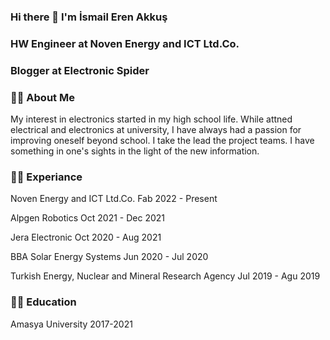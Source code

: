 ### Hi there 👋 I'm İsmail Eren Akkuş

### HW Engineer at Noven Energy and ICT Ltd.Co.
### Blogger at Electronic Spider

### 👨‍💻 About Me
My interest in electronics started in my high school life. While attned electrical and electronics at university, I have always had a passion for improving oneself beyond school. I take the lead the project teams. I have something in one's sights in the light of the new information.

### 🧑‍💼 Experiance
Noven Energy and ICT Ltd.Co.
Fab 2022 - Present

Alpgen Robotics
Oct 2021 - Dec 2021

Jera Electronic
Oct 2020 - Aug 2021

BBA Solar Energy Systems
Jun 2020 - Jul 2020

Turkish Energy, Nuclear and Mineral Research Agency
Jul 2019 - Agu 2019


### 👨‍🎓 Education
Amasya University
2017-2021


<!--
**ismailerenakkus/ismailerenakkus** is a ✨ _special_ ✨ repository because its `README.md` (this file) appears on your GitHub profile.

Here are some ideas to get you started:

- 🔭 I’m currently working on ...
- 🌱 I’m currently learning ...
- 👯 I’m looking to collaborate on ...
- 🤔 I’m looking for help with ...
- 💬 Ask me about ...
- 📫 How to reach me: ...
- 😄 Pronouns: ...
- ⚡ Fun fact: ...
-->
